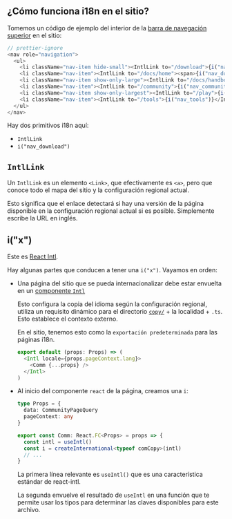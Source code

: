 ## ¿Cómo funciona i18n en el sitio?

Tomemos un código de ejemplo del interior de la [barra de navegación superior](../packages/typescriptlang-org/src/components/layout/TopNav.tsx) en el sitio:

```ts
// prettier-ignore
<nav role="navigation">
  <ul>
    <li className="nav-item hide-small"><IntlLink to="/download">{i("nav_download")}</IntlLink></li>
    <li className="nav-item"><IntlLink to="/docs/home"><span>{i("nav_documentation_short")}</span></IntlLink></li>
    <li className="nav-item show-only-large"><IntlLink to="/docs/handbook/intro.html">{i("nav_handbook")}</IntlLink></li>
    <li className="nav-item"><IntlLink to="/community">{i("nav_community")}</IntlLink></li>
    <li className="nav-item show-only-largest"><IntlLink to="/play">{i("nav_playground")}</IntlLink></li>
    <li className="nav-item"><IntlLink to="/tools">{i("nav_tools")}</IntlLink></li>
  </ul>
</nav>
```

Hay dos primitivos i18n aquí:

- `IntlLink`
- `i("nav_download")`

## `IntlLink`

Un `IntlLink` es un elemento `<Link>`, que efectivamente es `<a>`, pero que conoce todo el mapa del sitio y la configuración regional actual.

Esto significa que el enlace detectará si hay una versión de la página disponible en la configuración regional actual si es posible. Simplemente escribe la URL en inglés.

## i("x")

Este es [React Intl](https://www.npmjs.com/package/react-intl).

Hay algunas partes que conducen a tener una `i("x")`. Vayamos en orden:

- Una página del sitio que se pueda internacionalizar debe estar envuelta en un [componente `Intl`](https://github.com/microsoft/TypeScript-website/blob/v2/packages/typescriptlang-org/src/components/Intl.tsx#L7)

  Esto configura la copia del idioma según la configuración regional, utiliza un requisito dinámico para el directorio [`copy/`](https://github.com/microsoft/TypeScript-website/blob/v2/packages/typescriptlang-org/src/copy/) + la localidad + `.ts`. Esto establece el contexto externo.

  En el sitio, tenemos esto como la `exportación predeterminada` para las páginas i18n.

  ```ts
  export default (props: Props) => (
    <Intl locale={props.pageContext.lang}>
      <Comm {...props} />
    </Intl>
  )
  ```

- Al inicio del componente `react` de la página, creamos una `i`:

  ```ts
  type Props = {
    data: CommunityPageQuery
    pageContext: any
  }

  export const Comm: React.FC<Props> = props => {
    const intl = useIntl()
    const i = createInternational<typeof comCopy>(intl)
    // ...
  }
  ```

  La primera línea relevante es `useIntl()` que es una característica estándar de react-intl.

  La segunda envuelve el resultado de `useIntl` en una función que te permite usar los tipos para determinar las claves disponibles para este archivo.
